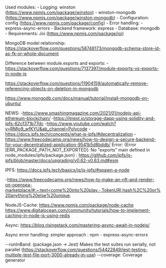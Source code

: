 Used modules:
    - Logging: winston (https://www.npmjs.com/package/winston)
        - winston-mongodb (https://www.npmjs.com/package/winston-mongodb)
    - Configuration: config (https://www.npmjs.com/package/config)
    - Error handling:
        - express-async-errors
    - Backend framework: express
    - Database: mongodb
    - Requirements: Joi (https://www.npmjs.com/package/joi)

MongoDB model relationship: https://stackoverflow.com/questions/58748173/mongodb-schema-store-id-as-fk-or-whole-document

Difference between module.exports and exports:
    -https://stackoverflow.com/questions/7137397/module-exports-vs-exports-in-node-js

https://stackoverflow.com/questions/11904159/automatically-remove-referencing-objects-on-deletion-in-mongodb

https://www.mongodb.com/docs/manual/tutorial/install-mongodb-on-ubuntu/

NEWS: 
-https://www.smashingmagazine.com/2021/01/nodejs-api-ethereum-blockchain/
-https://itnext.io/storage-dapp-using-solidity-and-ipfs-62cf371b77dc
-https://www.youtube.com/watch?v=RMlo9_wfKYU&ab_channel=Polycode
-https://docs.ipfs.tech/concepts/what-is-ipfs/#decentralization
-https://www.freecodecamp.org/news/how-to-design-a-secure-backend-for-your-decentralized-application-9541b5d8bddb/
Error: {Error [ERR_PACKAGE_PATH_NOT_EXPORTED]: No "exports" main defined in node_modules/ipfs/package.json} : https://github.com/ipfs/js-ipfs/blob/master/docs/upgrading/v0.62-v0.63.md#esm

IPFS: https://docs.ipfs.tech/basics/js/js-ipfs/#spawn-a-node

-https://www.freecodecamp.org/news/how-to-make-an-nft-and-render-on-opensea-marketplace/#:~:text=come%20into%20play.-,TokenURI,hash%2C%20or%20anything%20else%20unique.


NodeJS-Cache: https://www.npmjs.com/package/node-cache 
https://www.digitalocean.com/community/tutorials/how-to-implement-caching-in-node-js-using-redis

Async: https://blog.risingstack.com/mastering-async-await-in-nodejs/

Async error handling: simpler approach : npm - express-async-errors

--runInBand: (package.json -> Jest) Makes the test suites run serially, not parallel
(https://stackoverflow.com/questions/54422849/jest-testing-multiple-test-file-port-3000-already-in-use)
--coverage: Coverage generator
